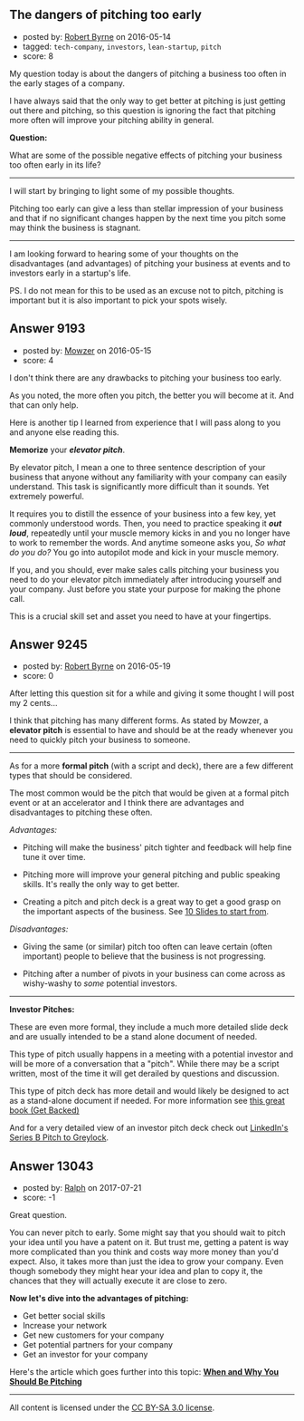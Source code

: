 ## The dangers of pitching too early

- posted by: [Robert Byrne](https://stackexchange.com/users/5232876/robert-byrne) on 2016-05-14
- tagged: `tech-company`, `investors`, `lean-startup`, `pitch`
- score: 8

My question today is about the dangers of pitching a business too often in the early stages of a company.

I have always said that the only way to get better at pitching is just getting out there and pitching, so this question is ignoring the fact that pitching more often will improve your pitching ability in general.

**Question:**

What are some of the possible negative effects of pitching your business too often early in its life?

----------

I will start by bringing to light some of my possible thoughts. 

Pitching too early can give a less than stellar impression of your business and that if no significant changes happen by the next time you pitch some may think the business is stagnant.

----------

I am looking forward to hearing some of your thoughts on the disadvantages (and advantages) of pitching your business at events and to investors early in a startup's life.

PS. I do not mean for this to be used as an excuse not to pitch, pitching is important but it is also important to pick your spots wisely.


## Answer 9193

- posted by: [Mowzer](https://stackexchange.com/users/1803081/mowzer) on 2016-05-15
- score: 4

I don't think there are any drawbacks to pitching your business too early.

As you noted, the more often you pitch, the better you will become at it. And that can only help.

Here is another tip I learned from experience that I will pass along to you and anyone else reading this.

**Memorize** your ***elevator pitch***.

By elevator pitch, I mean a one to three sentence description of your business that anyone without any familiarity with your company can easily understand. This task is significantly more difficult than it sounds. Yet extremely powerful.

It requires you to distill the essence of your business into a few key, yet commonly understood words. Then, you need to practice speaking it ***out loud***, repeatedly until your muscle memory kicks in and you no longer have to work to remember the words. And anytime someone asks you, *So what do you do?* You go into autopilot mode and kick in your muscle memory.

If you, and you should, ever make sales calls pitching your business you need to do your elevator pitch immediately after introducing yourself and your company. Just before you state your purpose for making the phone call.

This is a crucial skill set and asset you need to have at your fingertips.


## Answer 9245

- posted by: [Robert Byrne](https://stackexchange.com/users/5232876/robert-byrne) on 2016-05-19
- score: 0

<p>After letting this question sit for a while and giving it some thought I will post my 2 cents...</p>

<p>I think that pitching has many different forms. As stated by Mowzer, a <strong>elevator pitch</strong> is essential to have and should be at the ready whenever you need to quickly pitch your business to someone.</p>

<hr>

<p>As for a more <strong>formal pitch</strong> (with a script and deck), there are a few different types that should be considered. </p>

<p>The most common would be the pitch that would be given at a formal pitch event or at an accelerator and I think there are advantages and disadvantages to pitching these often. </p>

<p><em>Advantages:</em></p>

<ul>
<li><p>Pitching will make the business' pitch tighter and feedback will help fine tune it over time. </p></li>
<li><p>Pitching more will improve your general pitching and public speaking skills. It's really the only way to get better. </p></li>
<li><p>Creating a pitch and pitch deck is a great way to get a good grasp on the important aspects of the business. See <a href="http://guykawasaki.com/the-only-10-slides-you-need-in-your-pitch/" rel="nofollow">10 Slides to start from</a>.</p></li>
</ul>

<p><em>Disadvantages:</em></p>

<ul>
<li><p>Giving the same (or similar) pitch too often can leave certain (often important) people to believe that the business is not progressing. </p></li>
<li><p>Pitching after a number of pivots in your business can come across as wishy-washy to <em>some</em> potential investors. </p></li>
</ul>

<hr>

<p><strong>Investor Pitches:</strong> </p>

<p>These are even more formal, they include a much more detailed slide deck and are usually intended to be a stand alone document of needed. </p>

<p>This type of pitch usually happens in a meeting with a potential investor and will be more of a conversation that a "pitch". While there may be a script written, most of the time it will get derailed by questions and discussion.</p>

<p>This type of pitch deck has more detail and would likely be designed to act as a stand-alone document if needed. For more information see <a href="http://rads.stackoverflow.com/amzn/click/1633690725" rel="nofollow">this great book (Get Backed)</a></p>

<p>And for a very detailed view of an investor pitch deck check out <a href="http://reidhoffman.org/linkedin-pitch-to-greylock/" rel="nofollow">LinkedIn's Series B Pitch to Greylock</a>.</p>



## Answer 13043

- posted by: [Ralph](https://stackexchange.com/users/11381409/ralph) on 2017-07-21
- score: -1

<p>Great question.</p>

<p>You can never pitch to early. Some might say that you should wait to pitch your idea until you have a patent on it. But trust me, getting a patent is way more complicated than you think and costs way more money than you'd expect. Also, it takes more than just the idea to grow your company. Even though somebody they might hear your idea and plan to copy it, the chances that they will actually execute it are close to zero.</p>

<p><strong>Now let's dive into the advantages of pitching:</strong></p>

<ul>
<li>Get better social skills</li>
<li>Increase your network</li>
<li>Get new customers for your company</li>
<li>Get potential partners for your company</li>
<li>Get an investor for your company</li>
</ul>

<p>Here's the article which goes further into this topic: <strong><a href="http://pitchskills.com/5-moments-when-you-should-be-pitching/" rel="nofollow noreferrer">When and Why You Should Be Pitching</a></strong></p>




---

All content is licensed under the [CC BY-SA 3.0 license](https://creativecommons.org/licenses/by-sa/3.0/).
